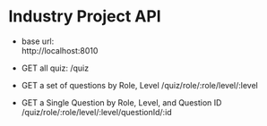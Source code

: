 # Industry Project API

- base url:  
  http://localhost:8010

- GET all quiz:
  /quiz

- GET a set of questions by Role, Level
  /quiz/role/:role/level/:level

- GET a Single Question by Role, Level, and Question ID
  /quiz/role/:role/level/:level/questionId/:id
